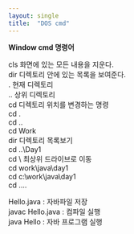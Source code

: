 ```yaml
---
layout: single
title:  "DOS cmd"
---
```

**Window cmd 명령어**

cls 화면에 있는 모든 내용을 지운다.  
dir 디렉토리 안에 있는 목록을 보여준다.  
. 현재 디렉토리  
.. 상위 디렉토리  
cd 디렉토리 위치를 변경하는 명령  
cd .  
cd ..  
cd Work  
dir 디렉토리 목록보기  
cd ..\Day1  
cd \ 최상위 드라이브로 이동  
cd work\java\day1  
cd c:\work\java\day1  
cd ..\..  
  
Hello.java : 자바파일 저장  
javac Hello.java : 컴파일 실행  
java Hello : 자바 프로그램 실행  
